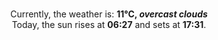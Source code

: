 <p  align="center"><br/>Currently, the weather is: <b> 11°C, <i>overcast clouds</i></b></br>Today, the sun rises at <b>06:27</b> and sets at <b>17:31</b>.</p>